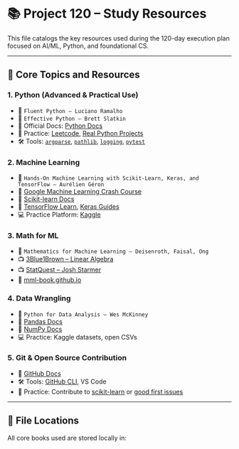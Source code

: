 # 📚 Project 120 – Study Resources

This file catalogs the key resources used during the 120-day execution plan focused on AI/ML, Python, and foundational CS.

---

## 🧠 Core Topics and Resources

### 1. Python (Advanced & Practical Use)
- 📘 `Fluent Python – Luciano Ramalho`  
- 📘 `Effective Python – Brett Slatkin`
- 🔗 Official Docs: [Python Docs](https://docs.python.org/3/)
- 🧪 Practice: [Leetcode](https://leetcode.com), [Real Python Projects](https://realpython.com)
- 🛠️ Tools: [`argparse`](https://docs.python.org/3/library/argparse.html), [`pathlib`](https://docs.python.org/3/library/pathlib.html), [`logging`](https://docs.python.org/3/library/logging.html), [`pytest`](https://docs.pytest.org/en/stable/)

### 2. Machine Learning
- 📘 `Hands-On Machine Learning with Scikit-Learn, Keras, and TensorFlow – Aurélien Géron`
- 🔗 [Google Machine Learning Crash Course](https://developers.google.com/machine-learning/crash-course)
- 🔗 [Scikit-learn Docs](https://scikit-learn.org/stable/documentation.html)
- 🔗 [TensorFlow Learn](https://www.tensorflow.org/learn), [Keras Guides](https://keras.io/guides/)
- 💻 Practice Platform: [Kaggle](https://www.kaggle.com)

### 3. Math for ML
- 📘 `Mathematics for Machine Learning – Deisenroth, Faisal, Ong`
- 📺 [3Blue1Brown – Linear Algebra](https://www.youtube.com/watch?v=kjBOesZCoqc&list=PLZHQObOWTQDMsr9K-rj53DwVRMYO3t5Yr)
- 📺 [StatQuest – Josh Starmer](https://www.youtube.com/c/joshstarmer)
- 🔗 [mml-book.github.io](https://mml-book.github.io)

### 4. Data Wrangling
- 📘 `Python for Data Analysis – Wes McKinney`
- 🔗 [Pandas Docs](https://pandas.pydata.org/docs/)
- 🔗 [NumPy Docs](https://numpy.org/doc/)
- 💻 Practice: Kaggle datasets, open CSVs

### 5. Git & Open Source Contribution
- 🔗 [GitHub Docs](https://docs.github.com/)
- 🛠️ Tools: [GitHub CLI](https://cli.github.com/), VS Code
- 🧪 Practice: Contribute to [scikit-learn](https://github.com/scikit-learn/scikit-learn) or [good first issues](https://github.com/search?q=label%3Agood-first-issue)

---

## 📂 File Locations

All core books used are stored locally in:

